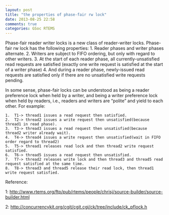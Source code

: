 ```yaml
---
layout: post
title: "the properties of phase-fair rw lock"
date: 2013-08-25 22:58
comments: true
categories: GSoc RTEMS
---
```


Phase-fair reader writer locks is a new class of reader-writer locks. Phase-fair rw lock has the following properties:
	1.	Reader phases and writer phases alternate.
	2.	Writers are subject to FIFO ordering, but only with regard to other writers.
	3.	At the start of each reader phase, all currently-unsatisfied read requests are satisfied (exactly one write request is satisfied at the start of a writer phase) 
	4.	And during a reader phase, newly-issued read requests are satisfied only if there are no unsatisfied write requests pending.

In some sense, phase-fair locks can be understood as being a reader preference lock when held by a writer, and being a writer preference lock when held by readers, i.e., readers and writers are “polite” and yield to each other. For example:

	1.	T1-> thread1 issues a read request then satisfied.
	2.	T2-> thread2 issues a write request then unsatisfied(because thread1 in read phase).
	3.	T3-> thread3 issues a read request then unsatisfied(because thread2 writer already wait).
	4.	T4-> thread4 issues a write request then unsatisfied(wait in FIFO order regard to thread2)
	5.	T5-> thread1 releases read lock and then thread2 write request satisfied.
	6.	T6-> thread5 issues a read request then unsatisfied.
	7.	T7-> thread2 releases write lock and then thread3 and thread5 read request satisfied at the same time.
	8.	T8-> thread3 and thread5 release their read lock, then thread1 write request satisfied. 

Reference:

 1: http://www.rtems.org/ftp/pub/rtems/people/chrisj/source-builder/source-builder.html
 
 2: http://concurrencykit.org/cgit/cgit.cgi/ck/tree/include/ck_pflock.h
